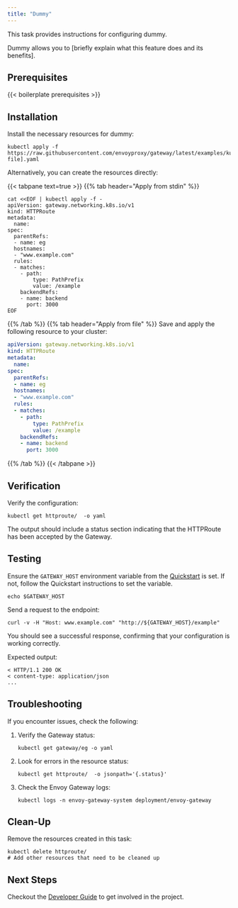 ```yaml
---
title: "Dummy"
---
```


This task provides instructions for configuring dummy.

Dummy allows you to [briefly explain what this feature does and its benefits].

## Prerequisites

{{< boilerplate prerequisites >}}

## Installation

Install the necessary resources for dummy:

```shell
kubectl apply -f https://raw.githubusercontent.com/envoyproxy/gateway/latest/examples/kubernetes/[example-file].yaml
```

Alternatively, you can create the resources directly:

{{< tabpane text=true >}}
{{% tab header="Apply from stdin" %}}

```shell
cat <<EOF | kubectl apply -f -
apiVersion: gateway.networking.k8s.io/v1
kind: HTTPRoute
metadata:
  name:  
spec:
  parentRefs:
  - name: eg
  hostnames:
  - "www.example.com"
  rules:
  - matches:
    - path:
        type: PathPrefix
        value: /example
    backendRefs:
    - name: backend
      port: 3000
EOF
```

{{% /tab %}}
{{% tab header="Apply from file" %}}
Save and apply the following resource to your cluster:

```yaml
apiVersion: gateway.networking.k8s.io/v1
kind: HTTPRoute
metadata:
  name:  
spec:
  parentRefs:
  - name: eg
  hostnames:
  - "www.example.com"
  rules:
  - matches:
    - path:
        type: PathPrefix
        value: /example
    backendRefs:
    - name: backend
      port: 3000
```

{{% /tab %}}
{{< /tabpane >}}

## Verification

Verify the configuration:

```shell
kubectl get httproute/  -o yaml
```

The output should include a status section indicating that the HTTPRoute has been accepted by the Gateway.

## Testing

Ensure the `GATEWAY_HOST` environment variable from the [Quickstart](../../quickstart) is set. If not, follow the
Quickstart instructions to set the variable.

```shell
echo $GATEWAY_HOST
```

Send a request to the endpoint:

```shell
curl -v -H "Host: www.example.com" "http://${GATEWAY_HOST}/example"
```

You should see a successful response, confirming that your configuration is working correctly.

Expected output:
```
< HTTP/1.1 200 OK
< content-type: application/json
...
```

## Troubleshooting

If you encounter issues, check the following:

1. Verify the Gateway status:
   ```shell
   kubectl get gateway/eg -o yaml
   ```

2. Look for errors in the resource status:
   ```shell
   kubectl get httproute/  -o jsonpath='{.status}'
   ```

3. Check the Envoy Gateway logs:
   ```shell
   kubectl logs -n envoy-gateway-system deployment/envoy-gateway
   ```

## Clean-Up

Remove the resources created in this task:

```shell
kubectl delete httproute/ 
# Add other resources that need to be cleaned up
```

## Next Steps

Checkout the [Developer Guide](../../../contributions/develop) to get involved in the project.
